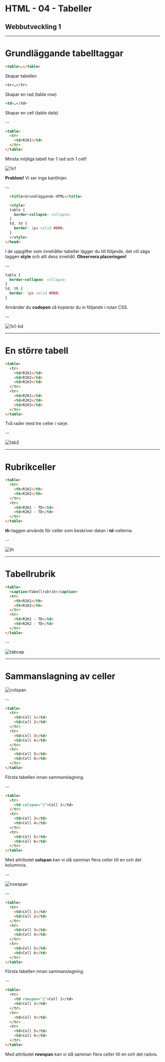 # HTML - 04 - Tabeller
## Webbutveckling 1

---

# Grundläggande tabelltaggar

```html
<table>…</table> 
```

Skapar tabellen

```html
<tr>…</tr> 
```

Skapar en rad (table row)

```html
<td>…</td> 
```

Skapar en cell (table data)

--

```html
<table>
  <tr>
    <td>R1K1</td>
  </tr>
</table>
```

Minsta möjliga tabell har 1 rad och 1 cell!

![1x1](images/1x1.png)

**Problem!** Vi ser inga kantlinjer.

--

```html
  <title>Grundläggande HTML</title>

  <style>
  table {
    border-collapse: collapse;
  }
  td, th {
    border: 1px solid #000;
  }
  </style>
</head>
```

I de uppgifter som innehåller tabeller lägger du till följande, det vill säga taggen **style** och allt dess innehåll. **Observera placeringen!**

--

```css
table {
  border-collapse: collapse;
}
td, th {
  border: 1px solid #000;
}
```

Använder du **codepen** så kopierar du in följande i rutan CSS.

--

![1x1-bd](images/1x1-bd.png)

---

# En större tabell

```html
<table>
  <tr>
    <td>R1K1</td>
    <td>R1K2</td>
    <td>R1K3</td>
  </tr>
  <tr>
    <td>R2K1</td>
    <td>R2K2</td>
    <td>R2K3</td>
  </tr>
</table>
```

Två rader med tre celler i varje.

--

![tab2](images/tab2.png)

---

# Rubrikceller

```html
<table>
  <tr>
    <th>R1K1</th>
    <th>R1K2</th>
  </tr>
  <tr>
    <td>R2K1 - TD</td>
    <td>R2K2 - TD</td>
  </tr>
</table>
```

**th**-taggen används för celler som beskriver datan i **td**-cellerna.

--

![th](images/th.png)

---

# Tabellrubrik

```html
<table>
  <caption>Tabellrubrik</caption>
  <tr>
    <th>R1K1</th>
    <th>R1K2</th>
  </tr>
  <tr>
    <td>R2K1 - TD</td>
    <td>R2K2 - TD</td>
  </tr>
</table>
```

--

![tabcap](images/tabcap.png)

---

# Sammanslagning av celler

![colspan](images/colspan.png)

--

```html
<table>
  <tr>
    <td>Cell 1</td>
    <td>Cell 2</td>
  </tr>
  <tr>
    <td>Cell 3</td>
    <td>Cell 4</td>
  </tr>
  <tr>
    <td>Cell 5</td>
    <td>Cell 6</td>
  </tr>
</table>
```

Första tabellen innan sammanslagning.

--

```html
<table>
  <tr>
    <td colspan="2">Cell 1</td>
  </tr>
  <tr>
    <td>Cell 3</td>
    <td>Cell 4</td>
  </tr>
  <tr>
    <td>Cell 5</td>
    <td>Cell 6</td>
  </tr>
</table>
```

Med attributet **colspan** kan vi slå samman flera celler till en och det kolumnvis.

--

![rowspan](images/rowspan.png)

--

```html
<table>
  <tr>
    <td>Cell 1</td>
    <td>Cell 2</td>
  </tr>
  <tr>
    <td>Cell 3</td>
    <td>Cell 4</td>
  </tr>
  <tr>
    <td>Cell 5</td>
    <td>Cell 6</td>
  </tr>
</table>
```

Första tabellen innan sammanslagning.

--

```html
<table>
  <tr>
    <td rowspan="2">Cell 1</td>
    <td>Cell 2</td>
  </tr>
  <tr>
    <td>Cell 3</td>
  </tr>
  <tr>
    <td>Cell 5</td>
    <td>Cell 6</td>
  </tr>
</table>
```

Med attributet **rowspan** kan vi slå samman flera celler till en och det radvis.
